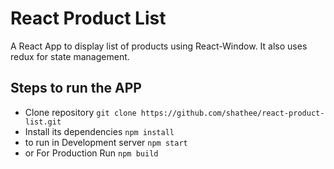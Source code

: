 # React Product List 

A React App to display list of products using React-Window. It also uses redux for state management.

## Steps to run the APP

- Clone repository
`git clone https://github.com/shathee/react-product-list.git`
- Install its dependencies
`npm install`
- to run in Development server
`npm start`
- or For Production Run
`npm build`